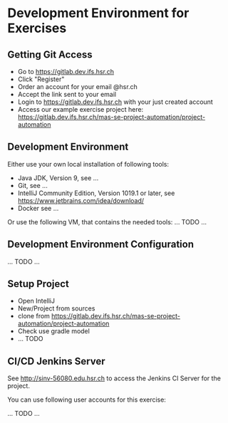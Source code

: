 # Development Environment for Exercises

## Getting Git Access

* Go to https://gitlab.dev.ifs.hsr.ch
* Click "Register"
* Order an account for your email <your-name>@hsr.ch
* Accept the link sent to your email
* Login to https://gitlab.dev.ifs.hsr.ch with your just created account
* Access our example exercise project here:
  https://gitlab.dev.ifs.hsr.ch/mas-se-project-automation/project-automation

## Development Environment

Either use your own local installation of following tools:
* Java JDK, Version 9, see ...
* Git, see ... 
* IntelliJ Community Edition, Version 1019.1 or later, see https://www.jetbrains.com/idea/download/
* Docker see ...

Or use the following VM, that contains the needed tools:
... TODO ...

## Development Environment Configuration

... TODO ...

## Setup Project

* Open IntelliJ
* New/Project from sources
* clone from https://gitlab.dev.ifs.hsr.ch/mas-se-project-automation/project-automation
* Check use gradle model
* ... TODO


## CI/CD Jenkins Server

See http://sinv-56080.edu.hsr.ch to access the Jenkins CI Server for the project.

You can use following user accounts for this exercise:

... TODO ...


